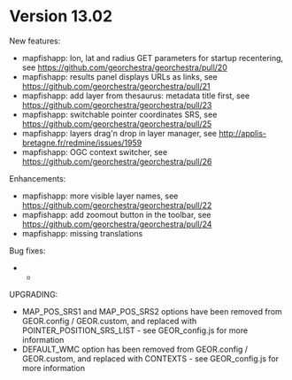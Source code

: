 Version 13.02
=============

New features:
 * mapfishapp: lon, lat and radius GET parameters for startup recentering, see https://github.com/georchestra/georchestra/pull/20
 * mapfishapp: results panel displays URLs as links, see https://github.com/georchestra/georchestra/pull/21
 * mapfishapp: add layer from thesaurus: metadata title first, see https://github.com/georchestra/georchestra/pull/23
 * mapfishapp: switchable pointer coordinates SRS, see https://github.com/georchestra/georchestra/pull/25
 * mapfishapp: layers drag'n drop in layer manager, see http://applis-bretagne.fr/redmine/issues/1959
 * mapfishapp: OGC context switcher, see https://github.com/georchestra/georchestra/pull/26

Enhancements:
 * mapfishapp: more visible layer names, see https://github.com/georchestra/georchestra/pull/22
 * mapfishapp: add zoomout button in the toolbar, see https://github.com/georchestra/georchestra/pull/24
 * mapfishapp: missing translations

Bug fixes:
 * -


UPGRADING:
 * MAP_POS_SRS1 and MAP_POS_SRS2 options have been removed from GEOR.config / GEOR.custom, and replaced with POINTER_POSITION_SRS_LIST - see GEOR_config.js for more information
 * DEFAULT_WMC option has been removed from GEOR.config / GEOR.custom, and replaced with CONTEXTS - see GEOR_config.js for more information